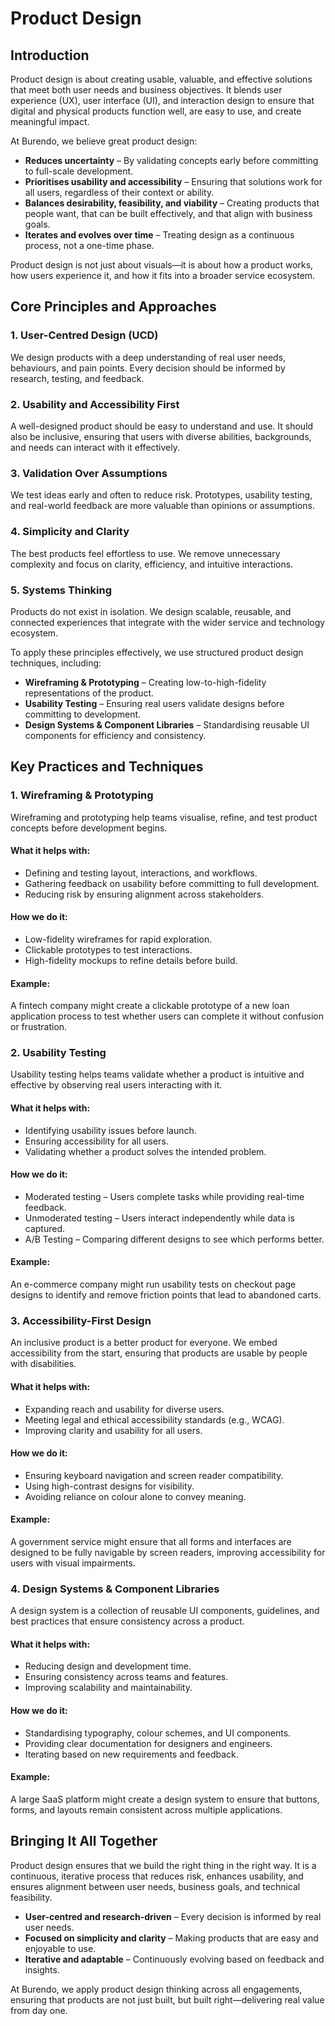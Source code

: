 # Product Design
## Introduction
Product design is about creating usable, valuable, and effective solutions that meet both user needs and business objectives. It blends user experience (UX), user interface (UI), and interaction design to ensure that digital and physical products function well, are easy to use, and create meaningful impact.

At Burendo, we believe great product design:

* **Reduces uncertainty** – By validating concepts early before committing to full-scale development.
* **Prioritises usability and accessibility** – Ensuring that solutions work for all users, regardless of their context or ability.
* **Balances desirability, feasibility, and viability** – Creating products that people want, that can be built effectively, and that align with business goals.
* **Iterates and evolves over time** – Treating design as a continuous process, not a one-time phase.

Product design is not just about visuals—it is about how a product works, how users experience it, and how it fits into a broader service ecosystem.

## Core Principles and Approaches
### 1. User-Centred Design (UCD)
We design products with a deep understanding of real user needs, behaviours, and pain points. Every decision should be informed by research, testing, and feedback.

### 2. Usability and Accessibility First
A well-designed product should be easy to understand and use. It should also be inclusive, ensuring that users with diverse abilities, backgrounds, and needs can interact with it effectively.

### 3. Validation Over Assumptions
We test ideas early and often to reduce risk. Prototypes, usability testing, and real-world feedback are more valuable than opinions or assumptions.

### 4. Simplicity and Clarity
The best products feel effortless to use. We remove unnecessary complexity and focus on clarity, efficiency, and intuitive interactions.

### 5. Systems Thinking
Products do not exist in isolation. We design scalable, reusable, and connected experiences that integrate with the wider service and technology ecosystem.

To apply these principles effectively, we use structured product design techniques, including:

* **Wireframing & Prototyping** – Creating low-to-high-fidelity representations of the product.
* **Usability Testing** – Ensuring real users validate designs before committing to development.
* **Design Systems & Component Libraries** – Standardising reusable UI components for efficiency and consistency.

## Key Practices and Techniques
### 1. Wireframing & Prototyping
Wireframing and prototyping help teams visualise, refine, and test product concepts before development begins.

#### What it helps with:
* Defining and testing layout, interactions, and workflows.
* Gathering feedback on usability before committing to full development.
* Reducing risk by ensuring alignment across stakeholders.

#### How we do it:
* Low-fidelity wireframes for rapid exploration.
* Clickable prototypes to test interactions.
* High-fidelity mockups to refine details before build.

#### Example:
A fintech company might create a clickable prototype of a new loan application process to test whether users can complete it without confusion or frustration.

### 2. Usability Testing
Usability testing helps teams validate whether a product is intuitive and effective by observing real users interacting with it.

#### What it helps with:
* Identifying usability issues before launch.
* Ensuring accessibility for all users.
* Validating whether a product solves the intended problem.

#### How we do it:
* Moderated testing – Users complete tasks while providing real-time feedback.
* Unmoderated testing – Users interact independently while data is captured.
* A/B Testing – Comparing different designs to see which performs better.
#### Example:
An e-commerce company might run usability tests on checkout page designs to identify and remove friction points that lead to abandoned carts.

### 3. Accessibility-First Design
An inclusive product is a better product for everyone. We embed accessibility from the start, ensuring that products are usable by people with disabilities.

#### What it helps with:
* Expanding reach and usability for diverse users.
* Meeting legal and ethical accessibility standards (e.g., WCAG).
* Improving clarity and usability for all users.

#### How we do it:
* Ensuring keyboard navigation and screen reader compatibility.
* Using high-contrast designs for visibility.
* Avoiding reliance on colour alone to convey meaning.

#### Example:
A government service might ensure that all forms and interfaces are designed to be fully navigable by screen readers, improving accessibility for users with visual impairments.

### 4. Design Systems & Component Libraries
A design system is a collection of reusable UI components, guidelines, and best practices that ensure consistency across a product.

#### What it helps with:
* Reducing design and development time.
* Ensuring consistency across teams and features.
* Improving scalability and maintainability.

#### How we do it:
* Standardising typography, colour schemes, and UI components.
* Providing clear documentation for designers and engineers.
* Iterating based on new requirements and feedback.

#### Example:
A large SaaS platform might create a design system to ensure that buttons, forms, and layouts remain consistent across multiple applications.

## Bringing It All Together
Product design ensures that we build the right thing in the right way. It is a continuous, iterative process that reduces risk, enhances usability, and ensures alignment between user needs, business goals, and technical feasibility.

* **User-centred and research-driven** – Every decision is informed by real user needs.
* **Focused on simplicity and clarity** – Making products that are easy and enjoyable to use.
* **Iterative and adaptable** – Continuously evolving based on feedback and insights.

At Burendo, we apply product design thinking across all engagements, ensuring that products are not just built, but built right—delivering real value from day one.